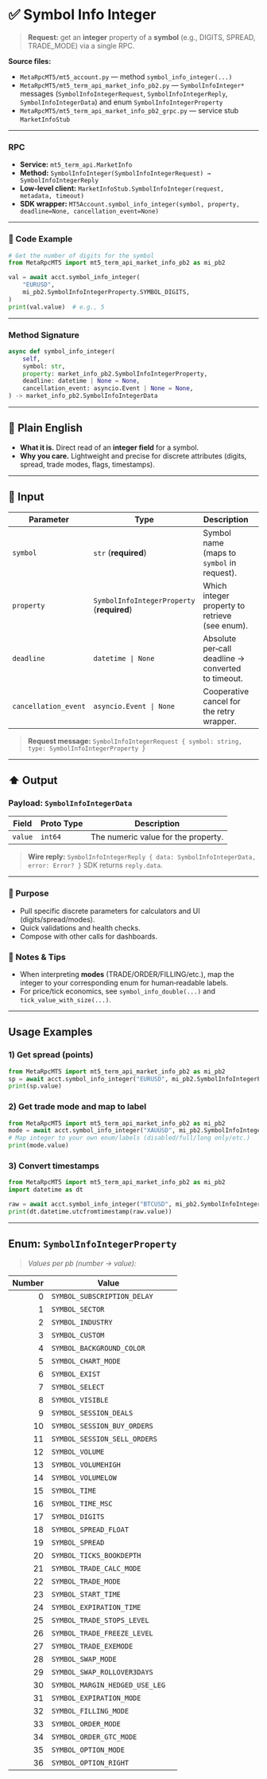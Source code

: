 # ✅ Symbol Info Integer

> **Request:** get an **integer** property of a **symbol** (e.g., DIGITS, SPREAD, TRADE\_MODE) via a single RPC.

**Source files:**

* `MetaRpcMT5/mt5_account.py` — method `symbol_info_integer(...)`
* `MetaRpcMT5/mt5_term_api_market_info_pb2.py` — `SymbolInfoInteger*` messages (`SymbolInfoIntegerRequest`, `SymbolInfoIntegerReply`, `SymbolInfoIntegerData`) and enum `SymbolInfoIntegerProperty`
* `MetaRpcMT5/mt5_term_api_market_info_pb2_grpc.py` — service stub `MarketInfoStub`

---

### RPC

* **Service:** `mt5_term_api.MarketInfo`
* **Method:** `SymbolInfoInteger(SymbolInfoIntegerRequest) → SymbolInfoIntegerReply`
* **Low-level client:** `MarketInfoStub.SymbolInfoInteger(request, metadata, timeout)`
* **SDK wrapper:** `MT5Account.symbol_info_integer(symbol, property, deadline=None, cancellation_event=None)`

---

### 🔗 Code Example

```python
# Get the number of digits for the symbol
from MetaRpcMT5 import mt5_term_api_market_info_pb2 as mi_pb2

val = await acct.symbol_info_integer(
    "EURUSD",
    mi_pb2.SymbolInfoIntegerProperty.SYMBOL_DIGITS,
)
print(val.value)  # e.g., 5
```

---

### Method Signature

```python
async def symbol_info_integer(
    self,
    symbol: str,
    property: market_info_pb2.SymbolInfoIntegerProperty,
    deadline: datetime | None = None,
    cancellation_event: asyncio.Event | None = None,
) -> market_info_pb2.SymbolInfoIntegerData
```

---

## 💬 Plain English

* **What it is.** Direct read of an **integer field** for a symbol.
* **Why you care.** Lightweight and precise for discrete attributes (digits, spread, trade modes, flags, timestamps).

---

## 🔽 Input

| Parameter            | Type                                       | Description                                        |   |
| -------------------- | ------------------------------------------ | -------------------------------------------------- | - |
| `symbol`             | `str` (**required**)                       | Symbol name (maps to `symbol` in request).         |   |
| `property`           | `SymbolInfoIntegerProperty` (**required**) | Which integer property to retrieve (see enum).     |   |
| `deadline`           | `datetime \| None`                         | Absolute per‑call deadline → converted to timeout. |   |
| `cancellation_event` | `asyncio.Event \| None`                    | Cooperative cancel for the retry wrapper.          |   |

> **Request message:** `SymbolInfoIntegerRequest { symbol: string, type: SymbolInfoIntegerProperty }`

---

## ⬆️ Output

### Payload: `SymbolInfoIntegerData`

| Field   | Proto Type | Description                         |
| ------- | ---------- | ----------------------------------- |
| `value` | `int64`    | The numeric value for the property. |

> **Wire reply:** `SymbolInfoIntegerReply { data: SymbolInfoIntegerData, error: Error? }`
> SDK returns `reply.data`.

---

### 🎯 Purpose

* Pull specific discrete parameters for calculators and UI (digits/spread/modes).
* Quick validations and health checks.
* Compose with other calls for dashboards.

### 🧩 Notes & Tips

* When interpreting **modes** (TRADE/ORDER/FILLING/etc.), map the integer to your corresponding enum for human‑readable labels.
* For price/tick economics, see `symbol_info_double(...)` and `tick_value_with_size(...)`.

---

## Usage Examples

### 1) Get spread (points)

```python
from MetaRpcMT5 import mt5_term_api_market_info_pb2 as mi_pb2
sp = await acct.symbol_info_integer("EURUSD", mi_pb2.SymbolInfoIntegerProperty.SYMBOL_SPREAD)
print(sp.value)
```

### 2) Get trade mode and map to label

```python
from MetaRpcMT5 import mt5_term_api_market_info_pb2 as mi_pb2
mode = await acct.symbol_info_integer("XAUUSD", mi_pb2.SymbolInfoIntegerProperty.SYMBOL_TRADE_MODE)
# Map integer to your own enum/labels (disabled/full/long only/etc.)
print(mode.value)
```

### 3) Convert timestamps

```python
from MetaRpcMT5 import mt5_term_api_market_info_pb2 as mi_pb2
import datetime as dt

raw = await acct.symbol_info_integer("BTCUSD", mi_pb2.SymbolInfoIntegerProperty.SYMBOL_START_TIME)
print(dt.datetime.utcfromtimestamp(raw.value))
```

---

## Enum: `SymbolInfoIntegerProperty`

> *Values per pb (number → value):*

| Number | Value                          |   |
| -----: | ------------------------------ | - |
|      0 | `SYMBOL_SUBSCRIPTION_DELAY`    |   |
|      1 | `SYMBOL_SECTOR`                |   |
|      2 | `SYMBOL_INDUSTRY`              |   |
|      3 | `SYMBOL_CUSTOM`                |   |
|      4 | `SYMBOL_BACKGROUND_COLOR`      |   |
|      5 | `SYMBOL_CHART_MODE`            |   |
|      6 | `SYMBOL_EXIST`                 |   |
|      7 | `SYMBOL_SELECT`                |   |
|      8 | `SYMBOL_VISIBLE`               |   |
|      9 | `SYMBOL_SESSION_DEALS`         |   |
|     10 | `SYMBOL_SESSION_BUY_ORDERS`    |   |
|     11 | `SYMBOL_SESSION_SELL_ORDERS`   |   |
|     12 | `SYMBOL_VOLUME`                |   |
|     13 | `SYMBOL_VOLUMEHIGH`            |   |
|     14 | `SYMBOL_VOLUMELOW`             |   |
|     15 | `SYMBOL_TIME`                  |   |
|     16 | `SYMBOL_TIME_MSC`              |   |
|     17 | `SYMBOL_DIGITS`                |   |
|     18 | `SYMBOL_SPREAD_FLOAT`          |   |
|     19 | `SYMBOL_SPREAD`                |   |
|     20 | `SYMBOL_TICKS_BOOKDEPTH`       |   |
|     21 | `SYMBOL_TRADE_CALC_MODE`       |   |
|     22 | `SYMBOL_TRADE_MODE`            |   |
|     23 | `SYMBOL_START_TIME`            |   |
|     24 | `SYMBOL_EXPIRATION_TIME`       |   |
|     25 | `SYMBOL_TRADE_STOPS_LEVEL`     |   |
|     26 | `SYMBOL_TRADE_FREEZE_LEVEL`    |   |
|     27 | `SYMBOL_TRADE_EXEMODE`         |   |
|     28 | `SYMBOL_SWAP_MODE`             |   |
|     29 | `SYMBOL_SWAP_ROLLOVER3DAYS`    |   |
|     30 | `SYMBOL_MARGIN_HEDGED_USE_LEG` |   |
|     31 | `SYMBOL_EXPIRATION_MODE`       |   |
|     32 | `SYMBOL_FILLING_MODE`          |   |
|     33 | `SYMBOL_ORDER_MODE`            |   |
|     34 | `SYMBOL_ORDER_GTC_MODE`        |   |
|     35 | `SYMBOL_OPTION_MODE`           |   |
|     36 | `SYMBOL_OPTION_RIGHT`          |   |
